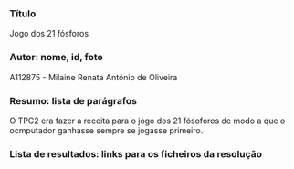 ### Título 
Jogo dos 21 fósforos

### Autor: nome, id, foto
A112875 - Milaine Renata António de Oliveira

### Resumo: lista de parágrafos
O TPC2 era fazer a receita para o jogo dos 21 fósoforos de modo a que o ocmputador ganhasse sempre se jogasse primeiro.

### Lista de resultados: links para os ficheiros da resolução 
